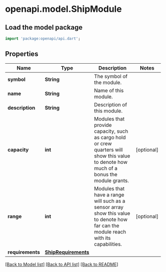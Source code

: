 # openapi.model.ShipModule

## Load the model package
```dart
import 'package:openapi/api.dart';
```

## Properties
Name | Type | Description | Notes
------------ | ------------- | ------------- | -------------
**symbol** | **String** | The symbol of the module. | 
**name** | **String** | Name of this module. | 
**description** | **String** | Description of this module. | 
**capacity** | **int** | Modules that provide capacity, such as cargo hold or crew quarters will show this value to denote how much of a bonus the module grants. | [optional] 
**range** | **int** | Modules that have a range will such as a sensor array show this value to denote how far can the module reach with its capabilities. | [optional] 
**requirements** | [**ShipRequirements**](ShipRequirements.md) |  | 

[[Back to Model list]](../README.md#documentation-for-models) [[Back to API list]](../README.md#documentation-for-api-endpoints) [[Back to README]](../README.md)


